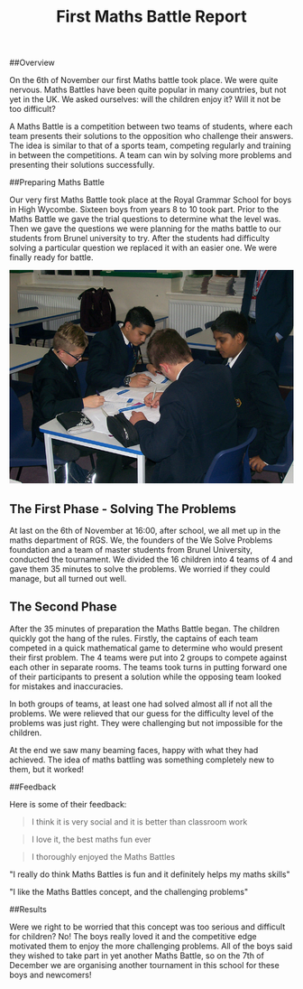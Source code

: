 ﻿---
layout: default
title: First Maths Battle Report
shortsummary: The first maths battle took place in The Royal Grammar School in High Wycombe. Did the children enjoy it? Were not the problems too difficult? Read in this report.
---

##Overview

On the 6th of November our first Maths battle took place. We were quite nervous. 
Maths Battles have been quite popular in many countries, but not yet in the UK. 
We asked ourselves: will the children enjoy it? Will it not be too difficult?

A Maths Battle is a competition between two teams of students, where each team 
presents their solutions to the opposition who challenge their answers. The idea is 
similar to that of a sports team, competing regularly and training in between the 
competitions. A team can win by solving more problems and presenting their 
solutions successfully.

##Preparing Maths Battle
    
Our very first Maths Battle took place at the Royal Grammar School for boys in 
High Wycombe. Sixteen boys from years 8 to 10 took part. Prior to the Maths Battle 
we gave the trial questions to determine what the level was. Then we  gave the 
questions we were planning for the maths battle to our students from Brunel 
university to try. After the students had difficulty solving a particular question 
we replaced it with an easier one. We  were finally ready for battle.

![alt text](/images/report1/01.jpg "Logo Title Text 1")


## The First Phase - Solving The Problems
	 
At last on the 6th of November at 16:00, after school, we all met up in the maths 
department of RGS. We, the founders of the We Solve Problems foundation and a 
team of master students from Brunel University, conducted the tournament. We 
divided the 16 children into 4 teams of 4 and gave them 35 minutes to solve the 
problems. We worried if they could manage, but all turned out well.

## The Second Phase
	 
After the 35 minutes of preparation the Maths Battle began. The children quickly got 
the hang of the rules. Firstly, the captains of each team competed in a quick 
mathematical game to determine who would present their first problem. The 4 teams 
were put into 2 groups to compete against each other in separate rooms. The teams 
took turns in putting forward one of their participants to present a solution while 
the opposing team looked for mistakes and inaccuracies.
	 
In both groups of teams, at least one had solved almost all if not all the problems. 
We were relieved that our guess for the difficulty level of the problems was just right. 
They were challenging but not impossible for the children.
    
At the end we saw many beaming faces, happy with what they had achieved. The idea of 
maths battling was something completely new to them, but it worked!

##Feedback

Here is some of their feedback:
    
> I think it is very social and it is better than classroom work

> I love it, the best maths fun ever

> I thoroughly enjoyed the Maths Battles

"I really do think Maths Battles is fun and it definitely helps my maths skills"

"I like the Maths Battles concept, and the challenging problems"

##Results
   	 
Were we right to be worried that this concept was too serious and difficult for 
children? No! The boys really loved it and the competitive edge motivated them to 
enjoy the more challenging problems. All of the boys said they wished to take part 
in yet another Maths Battle, so on the 7th of December we are organising another 
tournament in this school for these boys and newcomers!
